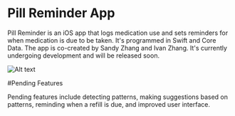 # Pill Reminder App

Pill Reminder is an iOS app that logs medication use and sets reminders for when medication is due to be taken. It's programmed in Swift and Core Data. The app is co-created by Sandy Zhang and Ivan Zhang. It's currently undergoing development and will be released soon. 

![Alt text](https://dl.dropboxusercontent.com/u/94614686/screens/pillreminder.png)

#Pending Features

Pending features include detecting patterns, making suggestions based on patterns, reminding when a refill is due, and improved user interface.
